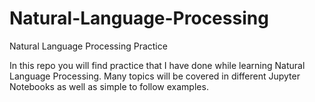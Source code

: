# Natural-Language-Processing
Natural Language Processing Practice


In this repo you will find practice that I have done while learning Natural Language Processing. Many topics will be covered in different Jupyter Notebooks as well as simple to follow examples. 
